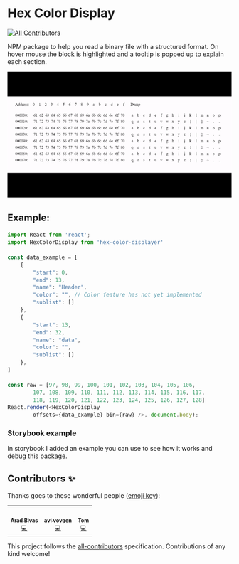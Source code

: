 # Hex Color Display
<!-- ALL-CONTRIBUTORS-BADGE:START - Do not remove or modify this section -->
[![All Contributors](https://img.shields.io/badge/all_contributors-3-orange.svg?style=flat-square)](#contributors-)
<!-- ALL-CONTRIBUTORS-BADGE:END -->

NPM package to help you read a binary file with a structured format. On hover mouse the block is highlighted and a tooltip is popped up to explain each section.

<!-- ![Gif example](https://github.com/dolby360/hex_color_displayer/blob/master/assets/Capture.PNG?raw=true) -->

<img src="./assets/example.gif">

## Example:
```js
import React from 'react';
import HexColorDisplay from 'hex-color-displayer'

const data_example = [
    {
        "start": 0,
        "end": 13,
        "name": "Header",
        "color": "", // Color feature has not yet implemented
        "sublist": []
    },
    {
        "start": 13,
        "end": 32,
        "name": "data",
        "color": "", 
        "sublist": []
    },
]

const raw = [97, 98, 99, 100, 101, 102, 103, 104, 105, 106,
		107, 108, 109, 110, 111, 112, 113, 114, 115, 116, 117,
		118, 119, 120, 121, 122, 123, 124, 125, 126, 127, 128]
React.render(<HexColorDisplay 
        offsets={data_example} bin={raw} />, document.body);
```


### Storybook example
In storybook I added an example you can use to see how it works and debug this package.

## Contributors ✨

Thanks goes to these wonderful people ([emoji key](https://allcontributors.org/docs/en/emoji-key)):

<!-- ALL-CONTRIBUTORS-LIST:START - Do not remove or modify this section -->
<!-- prettier-ignore-start -->
<!-- markdownlint-disable -->
<table>
  <tr>
    <td align="center"><a href="https://github.com/aradbivas"><img src="https://avatars.githubusercontent.com/u/41302200?v=4?s=100" width="100px;" alt=""/><br /><sub><b>Arad Bivas</b></sub></a><br /><a href="https://github.com/dolby360/hex_color_displayer/commits?author=aradbivas" title="Code">💻</a></td>
    <td align="center"><a href="https://github.com/vov62"><img src="https://avatars.githubusercontent.com/u/71568364?v=4?s=100" width="100px;" alt=""/><br /><sub><b>avi vovgen</b></sub></a><br /><a href="https://github.com/dolby360/hex_color_displayer/commits?author=vov62" title="Code">💻</a></td>
    <td align="center"><a href="https://github.com/TomDamri1"><img src="https://avatars.githubusercontent.com/u/44465079?v=4?s=100" width="100px;" alt=""/><br /><sub><b>Tom</b></sub></a><br /><a href="https://github.com/dolby360/hex_color_displayer/commits?author=TomDamri1" title="Code">💻</a></td>
  </tr>
</table>

<!-- markdownlint-restore -->
<!-- prettier-ignore-end -->

<!-- ALL-CONTRIBUTORS-LIST:END -->

This project follows the [all-contributors](https://github.com/all-contributors/all-contributors) specification. Contributions of any kind welcome!